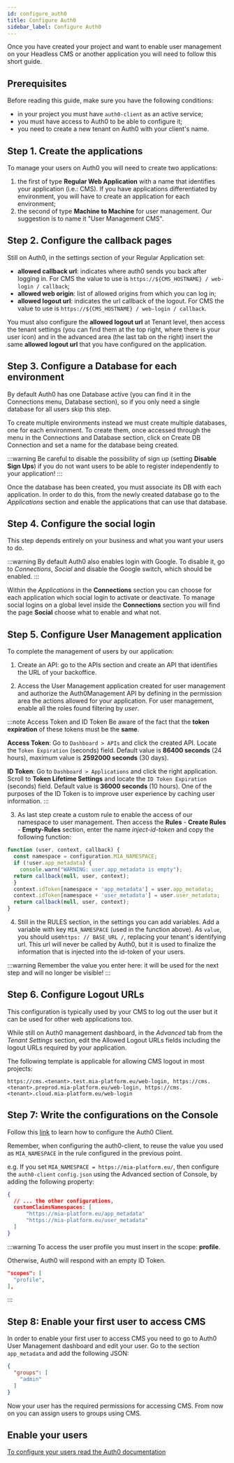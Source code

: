 ```yaml
---
id: configure_auth0
title: Configure Auth0
sidebar_label: Configure Auth0
---
```

Once you have created your project and want to enable user management on your Headless CMS or another application you will need to follow this short guide.

## Prerequisites

Before reading this guide, make sure you have the following conditions:

* in your project you must have `auth0-client` as an active service;
* you must have access to Auth0 to be able to configure it;
* you need to create a new tenant on Auth0 with your client's name.

## Step 1. Create the applications

To manage your users on Auth0 you will need to create two applications:

1. the first of type **Regular Web Application** with a name that identifies your application (i.e.: CMS). If you have applications differentiated by environment, you will have to create an application for each environment;
2. the second of type **Machine to Machine** for user management. Our suggestion is to name it "User Management CMS".

## Step 2. Configure the callback pages

Still on Auth0, in the settings section of your Regular Application set:

* **allowed callback url**: indicates where auth0 sends you back after logging in. For CMS the value to use is `https://${CMS_HOSTNAME} / web-login / callback`;
* **allowed web origin**: list of allowed origins from which you can log in;
* **allowed logout url**: indicates the url callback of the logout. For CMS the value to use is `https://${CMS_HOSTNAME} / web-login / callback`.

You must also configure the **allowed logout url** at Tenant level, then access the tenant settings (you can find them at the top right, where there is your user icon) and in the advanced area (the last tab on the right) insert the same **allowed logout url** that you have configured on the application.

## Step 3. Configure a Database for each environment

By default Auth0 has one Database active (you can find it in the Connections menu, Database section), so if you only need a single database for all users skip this step.

To create multiple environments instead we must create multiple databases, one for each environment.
To create them, once accessed through the menu in the Connections and Database section, click on Create DB Connection and set a name for the database being created.

:::warning
Be careful to disable the possibility of sign up (setting **Disable Sign Ups**) if you do not want users to be able to register independently to your application!
:::

Once the database has been created, you must associate its DB with each application.
In order to do this, from the newly created database go to the *Applications* section and enable the applications that can use that database.

## Step 4. Configure the social login

This step depends entirely on your business and what you want your users to do.

:::warning
By default Auth0 also enables login with Google. To disable it, go to *Connections*, *Social* and disable the Google switch, which should be enabled.
:::

Within the *Applications* in the **Connections** section you can choose for each application which social login to activate or deactivate.
To manage social logins on a global level inside the **Connections** section you will find the page **Social** choose what to enable and what not.

## Step 5. Configure User Management application

To complete the management of users by our application:

1. Create an API: go to the APIs section and create an API that identifies the URL of your backoffice.

2. Access the User Management application created for user management and authorize the Auth0Management API by defining in the permission area the actions allowed for your application.
For user management, enable all the roles found filtering by *user*.

:::note Access Token and ID Token
Be aware of the fact that the **token expiration** of these tokens must be the **same**.

**Access Token**: Go to `Dashboard > APIs` and click the created API. Locate the `Token Expiration` (seconds) field. Default value is **86400 seconds** (24 hours), maximum value is **2592000 seconds** (30 days).

**ID Token**: Go to `Dashboard > Applications` and click the right application. Scroll to **Token Lifetime Settings** and locate the `ID Token Expiration` (seconds) field. Default value is **36000 seconds** (10 hours). One of the purposes of the ID Token is to improve user experience by caching user information.
:::

3. As last step create a custom rule to enable the access of our namespace to user management.
Then access the **Rules** - **Create Rules** - **Empty-Rules** section, enter the name *inject-id-token* and copy the following function:

```javascript
function (user, context, callback) {
  const namespace = configuration.MIA_NAMESPACE;
  if (!user.app_metadata) {
    console.warn("WARNING: user.app_metadata is empty");
  return callback(null, user, context);
  }
  context.idToken[namespace + 'app_metadata'] = user.app_metadata;
  context.idToken[namespace + 'user_metadata'] = user.user_metadata;
  return callback(null, user, context);
}
```

4. Still in the RULES section, in the settings you can add variables. Add a variable with key `MIA_NAMESPACE` (used in the function above). As `value`, you should use` https: // BASE_URL / `, replacing your tenant's identifying url. This url will never be called by Auth0, but it is used to finalize the information that is injected into the id-token of your users.

:::warning
Remember the value you enter here: it will be used for the next step and will no longer be visible!
:::

## Step 6. Configure Logout URLs

This configuration is typically used by your CMS to log out the user but it can be used for other web applications too.

While still on Auth0 management dashboard, in the _Advanced_ tab from the _Tenant Settings_ section, edit the Allowed Logout URLs fields including the logout URLs required by your application.

The following template is applicable for allowing CMS logout in most projects:

```
https://cms.<tenant>.test.mia-platform.eu/web-login, https://cms.<tenant>.preprod.mia-platform.eu/web-login, https://cms.<tenant>.cloud.mia-platform.eu/web-login
```

## Step 7: Write the configurations on the Console

Follow this [link](./20_configuration.md) to learn how to configure the Auth0 Client.

Remember, when configuring the auth0-client, to reuse the value you used as `MIA_NAMESPACE` in the rule configured in the previous point.

e.g.
If you set `MIA_NAMESPACE = https://mia-platform.eu/`, then configure the `auth0-client` `config.json` using the Advanced section of Console, by adding the following property:  

```Json
{
  // ... the other configurations,
  customClaimsNamespaces: [
      "https://mia-platform.eu/app_metadata"
      "https://mia-platform.eu/user_metadata"
  ]
}
```

:::warning
  To access the user profile you must insert in the scope: **profile**.

  Otherwise, Auth0 will respond with an empty ID Token.

  ```json
  "scopes": [
    "profile",
  ],
  ```

:::

## Step 8: Enable your first user to access CMS

In order to enable your first user to access CMS you need to go to Auth0 User Management dashboard and edit your user. Go to the section `app_metadata` and add the following JSON:  

```Json
{
  "groups": [
    "admin"
  ]
}
```  

Now your user has the required permissions for accessing CMS. From now on you can assign users to groups using CMS.
  
## Enable your users

[To configure your users read the Auth0 documentation](https://auth0.com/docs/users/guides/manage-users-using-the-dashboard)
